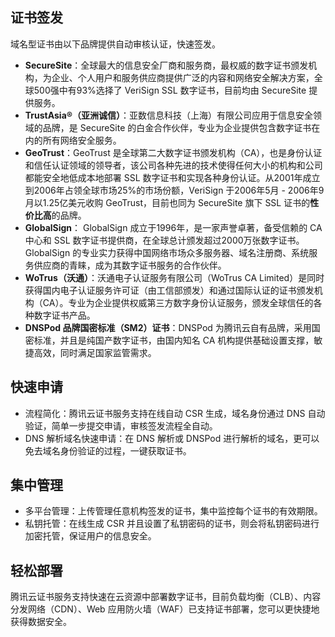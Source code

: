 ## 证书签发
域名型证书由以下品牌提供自动审核认证，快速签发。
- **SecureSite**：全球最大的信息安全厂商和服务商，最权威的数字证书颁发机构，为企业、个人用户和服务供应商提供广泛的内容和网络安全解决方案，全球500强中有93%选择了 VeriSign SSL 数字证书，目前均由 SecureSite 提供服务。
- **TrustAsia®（亚洲诚信）**：亚数信息科技（上海）有限公司应用于信息安全领域的品牌，是 SecureSite 的白金合作伙伴，专业为企业提供包含数字证书在内的所有网络安全服务。
- **GeoTrust**：GeoTrust 是全球第二大数字证书颁发机构（CA），也是身份认证和信任认证领域的领导者，该公司各种先进的技术使得任何大小的机构和公司都能安全地低成本地部署 SSL 数字证书和实现各种身份认证。从2001年成立到2006年占领全球市场25%的市场份额，VeriSign 于2006年5月 - 2006年9月以1.25亿美元收购 GeoTrust，目前也同为 SecureSite 旗下 SSL 证书的**性价比高**的品牌。
- **GlobalSign**： GlobalSign 成立于1996年，是一家声誉卓著，备受信赖的 CA 中心和 SSL 数字证书提供商，在全球总计颁发超过2000万张数字证书。GlobalSign 的专业实力获得中国网络市场众多服务器、域名注册商、系统服务供应商的青睐，成为其数字证书服务的合作伙伴。
- **WoTrus（沃通）**：沃通电子认证服务有限公司（WoTrus CA Limited）是同时获得国内电子认证服务许可证（由工信部颁发）和通过国际认证的证书颁发机构（CA）。专业为企业提供权威第三方数字身份认证服务，颁发全球信任的各种数字证书产品。
- **DNSPod 品牌国密标准（SM2）证书**：DNSPod 为腾讯云自有品牌，采用国密标准，并且是纯国产数字证书，由国内知名 CA 机构提供基础设置支撑，敏捷高效，同时满足国家监管需求。


## 快速申请
- 流程简化：腾讯云证书服务支持在线自动 CSR 生成，域名身份通过 DNS 自动验证，简单一步提交申请，审核签发流程全自动。
- DNS 解析域名快速申请：在 DNS 解析或 DNSPod 进行解析的域名，更可以免去域名身份验证的过程，一键获取证书。

## 集中管理
- 多平台管理：上传管理任意机构签发的证书，集中监控每个证书的有效期限。
- 私钥托管：在线生成 CSR 并且设置了私钥密码的证书，则会将私钥密码进行加密托管，保证用户的信息安全。

## 轻松部署
腾讯云证书服务支持快速在云资源中部署数字证书，目前负载均衡（CLB）、内容分发网络（CDN）、Web 应用防火墙（WAF）已支持证书部署，您可以更快捷地获得数据安全。
